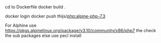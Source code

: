 cd to Dockerfile
docker build . 

docker login
docker push thijs/<php:alpine-php-7.3>


For Alphine
use https://pkgs.alpinelinux.org/package/v3.10/community/x86/php7 the check the sub packages
else use pecl install